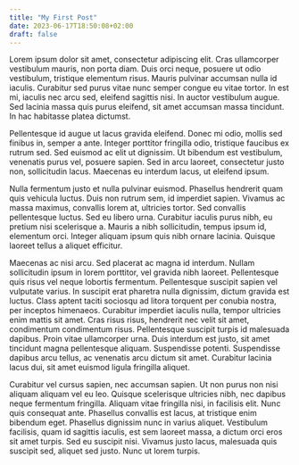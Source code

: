 ```yaml
---
title: "My First Post"
date: 2023-06-17T18:50:08+02:00
draft: false
---
```

Lorem ipsum dolor sit amet, consectetur adipiscing elit. Cras ullamcorper 
vestibulum mauris, non porta diam. Duis orci neque, posuere ut odio vestibulum,
tristique elementum risus. Mauris pulvinar accumsan nulla id iaculis. Curabitur
sed purus vitae nunc semper congue eu vitae tortor. In est mi, iaculis nec arcu
sed, eleifend sagittis nisi. In auctor vestibulum augue. Sed lacinia massa quis
purus eleifend, sit amet accumsan massa tincidunt. In hac habitasse platea
dictumst.

Pellentesque id augue ut lacus gravida eleifend. Donec mi odio, mollis sed 
finibus in, semper a ante. Integer porttitor fringilla odio, tristique faucibus
ex rutrum sed. Sed euismod ac elit ut dignissim. Ut bibendum est vestibulum, 
venenatis purus vel, posuere sapien. Sed in arcu laoreet, consectetur justo non,
sollicitudin lacus. Maecenas eu interdum lacus, ut eleifend ipsum.

Nulla fermentum justo et nulla pulvinar euismod. Phasellus hendrerit quam quis 
vehicula luctus. Duis non rutrum sem, id imperdiet sapien. Vivamus ac massa
maximus, convallis lorem at, ultricies tortor. Sed convallis pellentesque 
luctus. Sed eu libero urna. Curabitur iaculis purus nibh, eu pretium nisi 
scelerisque a. Mauris a nibh sollicitudin, tempus ipsum id, elementum orci.
Integer aliquam ipsum quis nibh ornare lacinia. Quisque laoreet tellus a 
aliquet efficitur.

Maecenas ac nisi arcu. Sed placerat ac magna id interdum. Nullam sollicitudin 
ipsum in lorem porttitor, vel gravida nibh laoreet. Pellentesque quis risus 
vel neque lobortis fermentum. Pellentesque suscipit sapien vel vulputate 
varius. In suscipit erat pharetra nulla dignissim, dictum gravida est luctus. 
Class aptent taciti sociosqu ad litora torquent per conubia nostra, per 
inceptos himenaeos. Curabitur imperdiet iaculis nulla, tempor ultricies enim 
mattis sit amet. Cras risus risus, hendrerit nec velit sit amet, condimentum 
condimentum risus. Pellentesque suscipit turpis id malesuada dapibus. Proin 
vitae ullamcorper urna. Duis interdum est justo, sit amet tincidunt magna 
pellentesque aliquam. Suspendisse potenti. Suspendisse dapibus arcu tellus, 
ac venenatis arcu dictum sit amet. Curabitur lacinia lacus dui, sit amet 
euismod ligula fringilla aliquet.

Curabitur vel cursus sapien, nec accumsan sapien. Ut non purus non nisi aliquam 
aliquam vel eu leo. Quisque scelerisque ultricies nibh, nec dapibus neque 
fermentum fringilla. Aliquam vitae fringilla nisi, in facilisis elit. Nunc quis
consequat ante. Phasellus convallis est lacus, at tristique enim bibendum eget.
Phasellus dignissim nunc in varius aliquet. Vestibulum facilisis, quam id 
sagittis iaculis, est sem laoreet massa, a dictum orci eros sit amet turpis.
Sed eu suscipit nisi. Vivamus justo lacus, malesuada quis suscipit sed, aliquet 
sed justo. Nunc ut lorem turpis.
